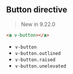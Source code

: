 ## Button directive

> New in 9.22.0

```html
<a v-button></a>
```

- `v-button`
- `v-button.outlined`
- `v-button.raised`
- `v-button.unelevated`
